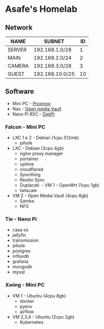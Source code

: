 # Asafe's Homelab

## Network

| NAME | SUBNET | ID |
|--------|--------|----|
| SERVER | 192.168.1.0/28  | 1 |
|  MAIN  | 192.168.2.0/24  | 2 |
| CAMERA | 192.168.3.0/28  | 3 |
| GUEST  | 192.168.10.0/25 | 10 |

## Software

- Mini PC - [Proxmox](https://www.proxmox.com/en)
- Nas - [Open media Vault](https://www.openmediavault.org/)
- Nano Pi R5C - [DietPi](https://dietpi.com/)

### Falcon - Mini PC

- LXC 1 e 2 - Debian (1cpu 512mb)
  - pihole
- LXC  - Debian (2cpu 4gb)
  - nginx proxy manager
  - portainer
  - uptime
  - cloudflared
  - Syncthing
  - Resilio Sync
  - Duplacati
 - VM 1 - OpenWrt (1cpu 1gb)
  - tailscale
- VM 2 - Open Media Vault (4cpu 8gb)
  - Samba
  - NFS

### Tie - Nano Pi

- casa os
- jellyfin
- transmission
- pihole
- postgres
- influxdb
- grafana
- mongodb
- mysql

### Xwing - Mini PC

- VM 1 - Ubuntu (4cpu 8gb)
  - docker
  - pyenv
  - airflow
- VM 2,3,4 - Ubuntu (2cpu 2gb)
  - Kubernetes
